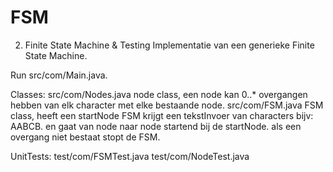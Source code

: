 # FSM
2. Finite State Machine & Testing
Implementatie van een generieke Finite State Machine.

Run src/com/Main.java.

Classes:
src/com/Nodes.java node class, een node kan 0..* overgangen hebben van elk character met elke bestaande node.
src/com/FSM.java FSM class, heeft een startNode FSM krijgt een tekstInvoer van characters bijv: AABCB. en gaat van node naar node startend bij de startNode. als een overgang niet bestaat stopt de FSM.

UnitTests:
test/com/FSMTest.java
test/com/NodeTest.java
